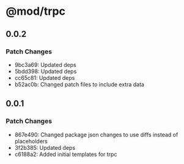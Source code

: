 # @mod/trpc

## 0.0.2

### Patch Changes

- 9bc3a69: Updated deps
- 5bdd398: Updated deps
- cc65c81: Updated deps
- b52ac0b: Changed patch files to include extra data

## 0.0.1

### Patch Changes

- 867e490: Changed package json changes to use diffs instead of placeholders
- 3f2b385: Updated deps
- c6188a2: Added initial templates for trpc
